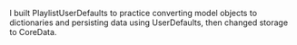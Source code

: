 I built PlaylistUserDefaults to practice converting model objects to dictionaries and persisting data using UserDefaults, then changed storage to CoreData.


